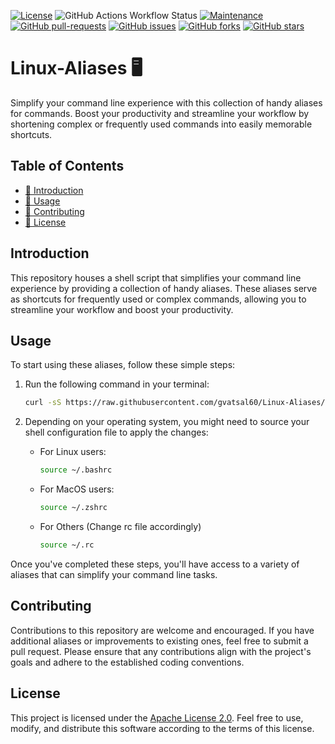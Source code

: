 [![License](https://img.shields.io/badge/License-Apache_2.0-blue.svg)](https://img.shields.io/github/license/gvatsal60/Linux-Aliases)
![GitHub Actions Workflow Status](https://img.shields.io/github/actions/workflow/status/gvatsal60/Linux-Aliases/ShellCheck.yml)
[![Maintenance](https://img.shields.io/badge/Maintained%3F-Yes-green.svg)](https://img.shields.io/github/license/gvatsal60/Linux-Aliases/graphs/commit-activity)
[![GitHub pull-requests](https://img.shields.io/github/issues-pr/gvatsal60/Linux-Aliases.svg)](https://img.shields.io/github/license/gvatsal60/Linux-Aliases/pull/)
[![GitHub issues](https://img.shields.io/github/issues/gvatsal60/Linux-Aliases.svg)](https://img.shields.io/github/license/gvatsal60/Linux-Aliases/issues/)
[![GitHub forks](https://img.shields.io/github/forks/gvatsal60/Linux-Aliases.svg)](https://img.shields.io/github/forks/gvatsal60/Linux-Aliases)
[![GitHub stars](https://img.shields.io/github/stars/gvatsal60/Linux-Aliases.svg)](https://img.shields.io/github/license/gvatsal60/Linux-Aliases)


# Linux-Aliases 🖥️ 

Simplify your command line experience with this collection of handy aliases for commands. Boost your productivity and streamline your workflow by shortening complex or frequently used commands into easily memorable shortcuts.

## Table of Contents
- [📝 Introduction](#introduction)
- [🚀 Usage](#usage)
- [🤝 Contributing](#contributing)
- [📄 License](#license)

## Introduction
This repository houses a shell script that simplifies your command line experience by providing a collection of handy aliases. These aliases serve as shortcuts for frequently used or complex commands, allowing you to streamline your workflow and boost your productivity.

## Usage
To start using these aliases, follow these simple steps:

1. Run the following command in your terminal:
    ```sh
    curl -sS https://raw.githubusercontent.com/gvatsal60/Linux-Aliases/master/main.sh | sh
    ```

2. Depending on your operating system, you might need to source your shell configuration file to apply the changes:
   - For Linux users:
     ```sh
     source ~/.bashrc
     ```
   - For MacOS users:
     ```sh
     source ~/.zshrc
     ```
   - For Others (Change rc file accordingly)
     ```sh
     source ~/.rc
     ```

Once you've completed these steps, you'll have access to a variety of aliases that can simplify your command line tasks.

## Contributing
Contributions to this repository are welcome and encouraged. If you have additional aliases or improvements to existing ones, feel free to submit a pull request. Please ensure that any contributions align with the project's goals and adhere to the established coding conventions.

## License
This project is licensed under the [Apache License 2.0](https://github.com/gvatsal60/Linux-Aliases/blob/main/LICENSE). Feel free to use, modify, and distribute this software according to the terms of this license.
